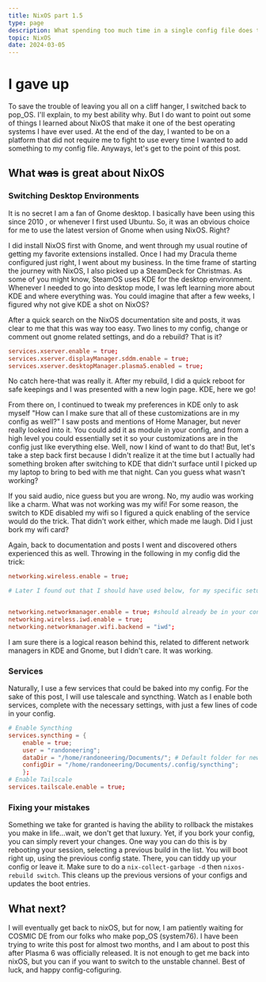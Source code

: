 ```yaml
---
title: NixOS part 1.5
type: page
description: What spending too much time in a single config file does to you
topic: NixOS
date: 2024-03-05
---
```


# I gave up

To save the trouble of leaving you all on a cliff hanger, I switched back to pop_OS. I'll explain, to my best ability why. But I do want to point out some of things I learned about NixOS that make it one of the best operating systems I have ever used. At the end of the day, I wanted to be on a platform that did not require me to fight to use every time I wanted to add something to my config file. Anyways, let's get to the point of this post. 

## What ~~was~~ is great about NixOS




### Switching Desktop Environments

It is no secret I am a fan of Gnome desktop. I basically have been using this since 2010 , or whenever I first used Ubuntu. So, it was an obvious choice for me to use the latest version of Gnome when using NixOS. Right?

I did install NixOS first with Gnome, and went through my usual routine of getting my favorite extensions installed. Once I had my Dracula theme configured just right, I went about my business. In the time frame of starting the journey with NixOS, I also picked up a SteamDeck for Christmas. As some of you might know, SteamOS uses KDE for the desktop environment. Whenever I needed to go into desktop mode, I was left learning more about KDE and where everything was. You could imagine that after a few weeks, I figured why not give KDE a shot on NixOS? 

After a quick search on the NixOS documentation site and posts, it was clear to me that this was way too easy. Two lines to my config, change or comment out gnome related settings, and do a rebuild? That is it? 

```conf
services.xserver.enable = true;
services.xserver.displayManager.sddm.enable = true;
services.xserver.desktopManager.plasma5.enabled = true;

```


No catch here-that was really it. After my rebuild, I did a quick reboot for safe keepings and I was presented with a new login page. KDE, here we go! 

From there on, I continued to tweak my preferences in KDE only to ask myself "How can I make sure that all of these customizations are in my config as well?" I saw posts and mentions of Home Manager, but never really looked into it. You could add it as module in your config,  and from a high level you could essentially set it so your customizations are in the config just like everything else. Well, now I kind of want to do that! But, let's take a step back first because I didn't realize it at the time but I actually had something broken after switching to KDE that didn't surface until I picked up my laptop to bring to bed with me that night. Can you guess what wasn't working?

If you said audio, nice guess but you are wrong. No, my audio was working like a charm. What was not working was my wifi! For some reason, the switch to KDE disabled my wifi so I figured a quick enabling of the service would do the trick. That didn't work either, which made me laugh. Did I just bork my wifi card? 

Again, back to documentation and posts I went and discovered others experienced this as well. Throwing in the following in my config did the trick:

```conf
networking.wireless.enable = true;

# Later I found out that I should have used below, for my specific setup since I kept losing wifi connection randomly. Found this in post in a thread (look for buovjaga's response) https://discourse.nixos.org/t/how-do-i-set-up-wifi-with-kde-plasma/18560/3


networking.networkmanager.enable = true; #should already be in your config
networking.wireless.iwd.enable = true;
networking.networkmanager.wifi.backend = "iwd";


```


I am sure there is a logical reason behind this, related to different network managers in KDE and Gnome, but I didn't care. It was working. 


### Services

Naturally, I use a few services that could be baked into my config. For the sake of this post, I will use talescale and syncthing. Watch as I enable both services, complete with the necessary settings, with just a few lines of code in your config.

```conf
# Enable Syncthing
services.syncthing = {
    enable = true;
    user = "randoneering";
    dataDir = "/home/randoneering/Documents/"; # Default folder for new synced folders
    configDir = "/home/randoneering/Documents/.config/syncthing";
    };
# Enable Tailscale
services.tailscale.enable = true; 

```


### Fixing your mistakes

Something we take for granted is having the ability to rollback the mistakes you make in life...wait, we don't get that luxury. Yet, if you bork your config, you can simply revert your changes. One way you can do this is by rebooting your session, selecting a previous build in the list. You will boot right up, using the previous config state. There, you can tiddy up your config or leave it. Make sure to do a `nix-collect-garbage -d` then `nixos-rebuild switch`. This cleans up the previous versions of your configs and updates the boot entries. 


## What next?

I will eventually get back to nixOS, but for now, I am patiently waiting for COSMIC DE from our folks who make pop_OS (system76). I have been trying to write this post for almost two months, and I am about to post this after Plasma 6 was officially released. It is not enough to get me back into nixOS, but you can if you want to switch to the unstable channel. Best of luck, and happy config-cofiguring.
